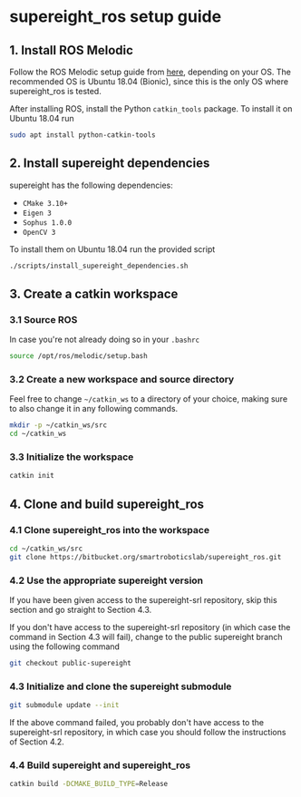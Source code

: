 <!-- SPDX-FileCopyrightText: 2019 Anna Dai -->
<!-- SPDX-FileCopyrightText: 2019-2020 Sotiris Papatheodorou -->
<!-- SPDX-License-Identifier: BSD-3-Clause -->

# supereight_ros setup guide

## 1. Install ROS Melodic

Follow the ROS Melodic setup guide from
[here](https://wiki.ros.org/melodic/Installation), depending on your OS. The
recommended OS is Ubuntu 18.04 (Bionic), since this is the only OS where
supereight_ros is tested.

After installing ROS, install the Python `catkin_tools` package. To install
it on Ubuntu 18.04 run

``` bash
sudo apt install python-catkin-tools
```



## 2. Install supereight dependencies

supereight has the following dependencies:

- `CMake 3.10+`
- `Eigen 3`
- `Sophus 1.0.0`
- `OpenCV 3`

To install them on Ubuntu 18.04 run the provided script

``` bash
./scripts/install_supereight_dependencies.sh
```



## 3. Create a catkin workspace

### 3.1 Source ROS

In case you're not already doing so in your `.bashrc`

``` bash
source /opt/ros/melodic/setup.bash
```

### 3.2 Create a new workspace and source directory

Feel free to change `~/catkin_ws` to a directory of your choice, making sure to
also change it in any following commands.

``` bash
mkdir -p ~/catkin_ws/src
cd ~/catkin_ws
```

### 3.3 Initialize the workspace

``` bash
catkin init
```



## 4. Clone and build supereight_ros

### 4.1 Clone supereight_ros into the workspace

``` bash
cd ~/catkin_ws/src
git clone https://bitbucket.org/smartroboticslab/supereight_ros.git
```

### 4.2 Use the appropriate supereight version

If you have been given access to the supereight-srl repository, skip this
section and go straight to Section 4.3.

If you don't have access to the supereight-srl repository (in which case the
command in Section 4.3 will fail), change to the public supereight branch using
the following command

``` bash
git checkout public-supereight
```

### 4.3 Initialize and clone the supereight submodule

``` bash
git submodule update --init
```

If the above command failed, you probably don't have access to the
supereight-srl repository, in which case you should follow the instructions of
Section 4.2.

### 4.4 Build supereight and supereight_ros

``` bash
catkin build -DCMAKE_BUILD_TYPE=Release
```

